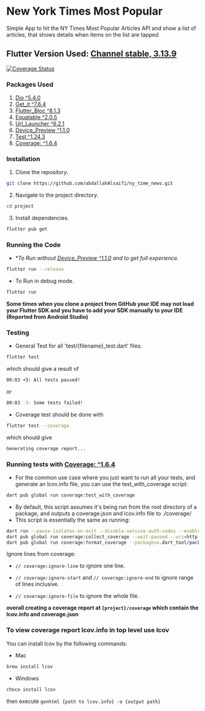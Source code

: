 # New York Times Most Popular


Simple App to hit the NY Times Most Popular Articles API and show a list of articles, that
shows details when items on the list are tapped

## Flutter Version Used: [Channel stable, 3.13.9](https://storage.googleapis.com/flutter_infra_release/releases/stable/windows/flutter_windows_3.13.9-stable.zip)
[![Coverage Status](https://img.shields.io/badge/coverage-XX%25-brightgreen)](coverage/html/index.html)
### Packages Used
1. [Dio ^5.4.0](https://pub.dev/packages/dio)
2. [Get_it ^7.6.4](https://pub.dev/packages/get_it)
2. [Flutter_Bloc ^8.1.3](https://pub.dev/packages/flutter_bloc)
3. [Equatable ^2.0.5](https://pub.dev/packages/equatable )
4. [Url_Launcher ^6.2.1](https://pub.dev/packages/url_launcher )
5. [Device_Preview ^1.1.0](https://pub.dev/packages/device_preview)
6. [Test ^1.24.3](https://pub.dev/packages/test)
7. [Coverage: ^1.6.4](https://pub.dev/packages/coverage)

### Installation
1. Clone the repository.
```bash
git clone https://github.com/abdallahAlsaifi/ny_time_news.git
```
2. Navigate to the project directory.
```bash
cd project
```
3. Install dependencies.
```bash
flutter pub get
```
### Running the Code
- **To Run without *[Device_Preview ^1.1.0](https://pub.dev/packages/device_preview) and to get full experience.**
```bash
flutter run --release
```
- To Run in debug mode.
```bash
flutter run
```
**Some times when you clone a project from GitHub your IDE may not load your Flutter SDK and you have to add your SDK manually to your IDE (Reported from Android Studio)**
### Testing
- General Test for all 'test/{filename}_test.dart' files.
```bash
flutter test
```
which should give a result of
```bash
00:03 +3: All tests passed!
```
or
```bash
00:03 -3: Some tests failed!
```
- Coverage test should be done with
```bash
flutter test --coverage
```
which should give
```bash
Generating coverage report...
```
### Running tests with [Coverage: ^1.6.4](https://pub.dev/packages/coverage)
- For the common use case where you just want to run all your tests, and generate an lcov.info file, you can use the test_with_coverage script:
```bash
dart pub global run coverage:test_with_coverage
```
- By default, this script assumes it's being run from the root directory of a package, and outputs a coverage.json and lcov.info file to ./coverage/
- This script is essentially the same as running:
```bash
dart run --pause-isolates-on-exit --disable-service-auth-codes --enable-vm-service=8181 test &
dart pub global run coverage:collect_coverage --wait-paused --uri=http://127.0.0.1:8181/ -o coverage/coverage.json --resume-isolates --scope-output=foo
dart pub global run coverage:format_coverage --packages=.dart_tool/package_config.json --lcov -i coverage/coverage.json -o coverage/lcov.info
```
Ignore lines from coverage:

- `// coverage:ignore-line` to ignore one line.

- `// coverage:ignore-start` and `// coverage:ignore-end` to ignore range of lines inclusive.

- `// coverage:ignore-file` to ignore the whole file.

**overall creating a coverage report at `{project}/coverage` which contain the lcov.info and coverage.json**

### To view coverage report lcov.info in top level use lcov

You can install lcov by the following commands:
- Mac
```bash
brew install lcov
```
- Windows
```bash
choco install lcov
```
then execute `genhtml {path to lcov.info} -o {output path}`